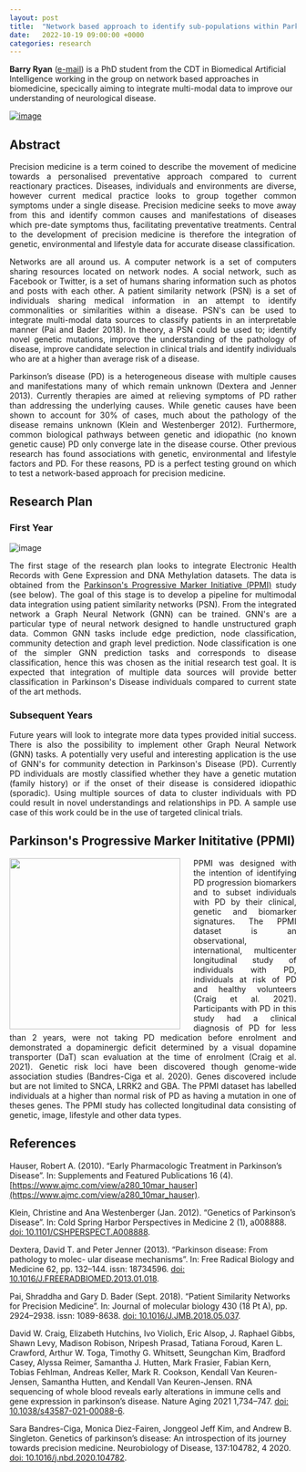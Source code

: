 ```yaml
---
layout: post
title:  "Network based approach to identify sub-populations within Parkinson's Disease"
date:   2022-10-19 09:00:00 +0000
categories: research
---
```


**Barry Ryan** ([e-mail](barry.ryan@ed.ac.uk)) is a PhD student from the CDT in Biomedical Artificial Intelligence working in the group on network based approaches in biomedicine, specically aiming to integrate multi-modal data to improve our understanding of neurological disease.

[![image](/tsimpson/assets/PosterOct28_IndustryDay_2.png)](/tsimpson/assets/PosterOct28_IndustryDay_2.png)

## Abstract

<p style='text-align: justify;'>Precision medicine is a term coined to describe the movement of medicine towards a personalised preventative approach compared to current reactionary practices. Diseases, individuals and environments are diverse, however current medical practice looks to group together common symptoms under a single disease. Precision medicine seeks to move away from this and identify common causes and manifestations of diseases which pre-date symptoms thus, facilitating preventative treatments. Central to the development of precision medicine is therefore the integration of genetic, environmental and lifestyle data for accurate disease classification. </p>

<p style='text-align: justify;'>Networks are all around us. A computer network is a set of computers sharing resources located on network nodes. A social network, such as Facebook or Twitter, is a set of humans sharing information such as photos and posts with each other. A patient similarity network (PSN) is a set of individuals sharing medical information in an attempt to identify commonalities or similarities within a disease. PSN's can be used to integrate multi-modal data sources to classify patients in an interpretable manner (Pai and Bader 2018). In theory, a PSN could be used to; identify novel genetic mutations, improve the understanding of the pathology of disease, improve candidate selection in clinical trials and identify individuals who are at a higher than average risk of a disease. </p>

<p style='text-align: justify;'>Parkinson’s disease (PD) is a heterogeneous disease with multiple causes and manifestations many of which remain unknown (Dextera and Jenner 2013). Currently therapies are aimed at relieving symptoms of PD rather than addressing the underlying causes. While genetic causes have been shown to account for 30% of cases, much about the pathology of the disease remains unknown (Klein and Westenberger 2012). Furthermore, common biological pathways between genetic and idiopathic (no known genetic cause) PD only converge late in the disease course. Other previous research has found associations with genetic, environmental and lifestyle factors and PD. For these reasons, PD is a perfect testing ground on which to test a network-based approach for precision medicine. </p>

<!--more-->

## Research Plan

### First Year

![image](/tsimpson/assets/pipeline2.png)

<p style='text-align: justify;'>The first stage of the research plan looks to integrate Electronic Health Records with Gene Expression and DNA Methylation datasets. The data is obtained from the <a href="https://www.ppmi-info.org/about-ppmi">Parkinson's Progressive Marker Initiative (PPMI)</a> study (see below). The goal of this stage is to develop a pipeline for multimodal data integration using patient similarity networks (PSN). From the integrated network a Graph Neural Network (GNN) can be trained. GNN's are a particular type of neural network designed to handle unstructured graph data. Common GNN tasks include edge prediction, node classification, community detection and graph level prediction. Node classification is one of the simpler GNN prediction tasks and corresponds to disease classification, hence this was chosen as the initial research test goal. It is expected that integration of multiple data sources will provide better classification in Parkinson's Disease individuals compared to current state of the art methods. </p>

### Subsequent Years

<p style='text-align: justify;'> Future years will look to integrate more data types provided initial success. There is also the possibility to implement other Graph Neural Network (GNN) tasks. A potentially very useful and interesting application is the use of GNN's for community detection in Parkinson's Disease (PD). Currently PD individuals are mostly classified whether they have a genetic mutation (family history) or if the onset of their disease is considered idiopathic (sporadic). Using multiple sources of data to cluster individuals with PD could result in novel understandings and relationships in PD. A sample use case of this work could be in the use of targeted clinical trials. </p>

## Parkinson's Progressive Marker Inititative (PPMI)

<p style='text-align: justify;'> <img align="left" width="300" src="/tsimpson/assets/PPMI.png"  style="float:left; padding-right:20px" >  PPMI was designed with the intention of identifying PD progression biomarkers and to subset individuals with PD by their clinical, genetic and biomarker signatures. The PPMI dataset is an observational,
international, multicenter longitudinal study of individuals with PD, individuals at risk
of PD and healthy volunteers (Craig et al. 2021). Participants with PD in this study had a clinical diagnosis of PD for less than 2 years, were not taking PD medication before enrolment
and demonstrated a dopaminergic deficit determined by a visual dopamine transporter
(DaT) scan evaluation at the time of enrolment (Craig et al. 2021). Genetic risk loci have been discovered though genome-wide association studies (Bandres-Ciga et al. 2020). Genes discovered include but are
not limited to SNCA, LRRK2 and GBA. The PPMI dataset has labelled individuals at
a higher than normal risk of PD as having a mutation in one of theses genes. The PPMI study has collected longitudinal data consisting of genetic, image, lifestyle and other data types.   </p>

## References
Hauser, Robert A. (2010). “Early Pharmacologic Treatment in Parkinson’s Disease”. In: Supplements and Featured Publications 16 (4). [https://www.ajmc.com/view/a280_10mar_hauser](https://www.ajmc.com/view/a280_10mar_hauser).

Klein, Christine and Ana Westenberger (Jan. 2012). “Genetics of Parkinson’s Disease”. In: Cold Spring Harbor Perspectives in Medicine 2 (1), a008888. [doi: 10.1101/CSHPERSPECT.A008888](https://doi.org/10.1101/CSHPERSPECT.A008888).

Dextera, David T. and Peter Jenner (2013). “Parkinson disease: From pathology to molec- ular disease mechanisms”. In: Free Radical Biology and Medicine 62, pp. 132–144. issn: 18734596. [doi: 10.1016/J.FREERADBIOMED.2013.01.018](https://doi.org/10.1016/J.FREERADBIOMED.2013.01.018).

Pai, Shraddha and Gary D. Bader (Sept. 2018). “Patient Similarity Networks for Precision Medicine”. In: Journal of molecular biology 430 (18 Pt A), pp. 2924–2938. issn: 1089-8638. [doi: 10.1016/J.JMB.2018.05.037](https://pubmed.ncbi.nlm.nih.gov/29860027/).

David W. Craig, Elizabeth Hutchins, Ivo Violich, Eric Alsop, J. Raphael Gibbs, Shawn Levy, Madison Robison, Nripesh Prasad, Tatiana Foroud, Karen L. Crawford, Arthur W. Toga, Timothy G. Whitsett, Seungchan Kim, Bradford Casey, Alyssa Reimer, Samantha J. Hutten, Mark Frasier, Fabian Kern, Tobias Fehlman, Andreas Keller, Mark R. Cookson, Kendall Van Keuren-Jensen, Samantha Hutten, and Kendall Van Keuren-Jensen. RNA sequencing of whole blood reveals early alterations in immune cells and gene expression in parkinson’s disease. Nature Aging 2021 1,734–747. [doi: 10.1038/s43587-021-00088-6](https://doi.org/10.1038/s43587-021-00088-6).

Sara Bandres-Ciga, Monica Diez-Fairen, Jonggeol Jeff Kim, and Andrew B. Singleton. Genetics of parkinson’s disease: An introspection of its journey towards precision medicine. Neurobiology of Disease, 137:104782, 4 2020. [doi: 10.1016/j.nbd.2020.104782](https://doi.org/10.1016/j.nbd.2020.104782).